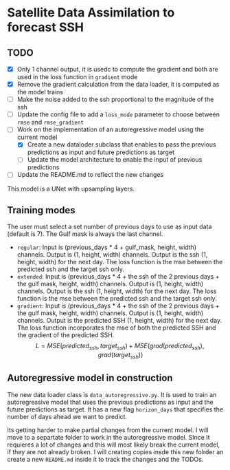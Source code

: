 # Satellite Data Assimilation to forecast SSH

## TODO
- [x] Only 1 channel output, it is usedc to compute the gradient and both are used in the loss function in `gradient` mode
- [x] Remove the gradient calculation from the data loader, it is computed as the model trains
- [ ] Make the noise added to the ssh proportional to the magnitude of the ssh
- [ ] Update the config file to add a `loss_mode` parameter to choose between `rmse` and `rmse_gradient`
- [ ] Work on the implementation of an autoregressive model using the current model
    - [x] Create a new dataloder subclass that enables to pass the previous predictions as input and future predictions as target
    - [ ] Update the model architecture to enable the input of previous predictions
- [ ] Update the README.md to reflect the new changes

This model is a UNet with upsampling layers.

## Training modes
The user must select a set number of previous days to use as input data (default is 7). The Gulf mask is always the last channel.
- `regular`: Input is (previous_days * 4 + gulf_mask, height, width) channels. Output is (1, height, width) channels. Output is the ssh (1, height, width) for the next day. The loss function is the mse between the predicted ssh and the target ssh only.
- `extended`: Input is (previous_days * 4 + the ssh of the 2 previous days + the gulf mask, height, width) channels. Output is (1, height, width) channels. Output is the ssh (1, height, width) for the next day. The loss function is the mse between the predicted ssh and the target ssh only.
- `gradient`: Input is (previous_days * 4 + the ssh of the 2 previous days + the gulf mask, height, width) channels. Output is (1, height, width) channels. Output is the predicted SSH (1, height, width) for the next day. The loss function incorporates the mse of both the predicted SSH and the gradient of the predicted SSH.
    $$ L = MSE(predicted_{ssh}, target_{ssh}) + MSE(grad(predicted_{ssh}), grad(target_{ssh})) $$

## Autoregressive model in construction
The new data loader class is `data_autoregressive.py`. It is used to train an autoregressive model that uses the previous predictions as input and the future predictions as target. It has a new flag `horizon_days` that specifies the number of days ahead we want to predict.

Its getting harder to make partial changes from the current model. I will move to a separtate folder to work in the autoregressive model. SInce It requieres a lot of changes and this will most likely break the current model, if they are not already broken. I will creating copies insde this new folrder an create a new `README.md` inside it to track the changes and the TODOs.